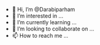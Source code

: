 - 👋 Hi, I’m @Darabiparham
- 👀 I’m interested in ...
- 🌱 I’m currently learning ...
- 💞️ I’m looking to collaborate on ...
- 📫 How to reach me ...

<!---
Darabiparham/Darabiparham is a ✨ special ✨ repository because its `README.md` (this file) appears on your GitHub profile.
You can click the Preview link to take a look at your changes.
--->

